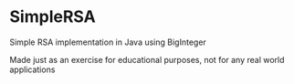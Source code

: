 # SimpleRSA
Simple RSA implementation in Java using BigInteger 

Made just as an exercise for educational purposes, not for any real world applications
